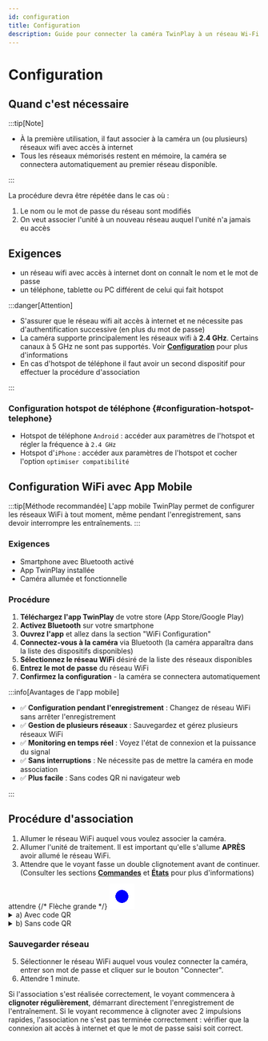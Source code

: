 ```yaml
---
id: configuration
title: Configuration
description: Guide pour connecter la caméra TwinPlay à un réseau Wi-Fi.
---
```


# Configuration

## Quand c'est nécessaire

:::tip[Note]

- À la première utilisation, il faut associer à la caméra un (ou plusieurs) réseaux wifi avec accès à internet
- Tous les réseaux mémorisés restent en mémoire, la caméra se connectera automatiquement au premier réseau disponible.

:::

La procédure devra être répétée dans le cas où :

1. Le nom ou le mot de passe du réseau sont modifiés
2. On veut associer l'unité à un nouveau réseau auquel l'unité n'a jamais eu accès

## Exigences

- un réseau wifi avec accès à internet dont on connaît le nom et le mot de passe
- un téléphone, tablette ou PC différent de celui qui fait hotspot

:::danger[Attention]

- S'assurer que le réseau wifi ait accès à internet et ne nécessite pas d'authentification successive (en plus du mot de passe)
- La caméra supporte principalement les réseaux wifi à **2.4 GHz**. Certains canaux à 5 GHz ne sont pas supportés. Voir [**Configuration**](#configuration-hotspot-telephone) pour plus d'informations
- En cas d'hotspot de téléphone il faut avoir un second dispositif pour effectuer la procédure d'association

:::

### Configuration hotspot de téléphone {#configuration-hotspot-telephone}

- Hotspot de téléphone `Android` : accéder aux paramètres de l'hotspot et régler la fréquence à `2.4 GHz`
- Hotspot d'`iPhone` : accéder aux paramètres de l'hotspot et cocher l'option `optimiser compatibilité`

## Configuration WiFi avec App Mobile

:::tip[Méthode recommandée]
L'app mobile TwinPlay permet de configurer les réseaux WiFi à tout moment, même pendant l'enregistrement, sans devoir interrompre les entraînements.
:::

### Exigences

- Smartphone avec Bluetooth activé  
- App TwinPlay installée
- Caméra allumée et fonctionnelle

### Procédure

1. **Téléchargez l'app TwinPlay** de votre store (App Store/Google Play)
2. **Activez Bluetooth** sur votre smartphone
3. **Ouvrez l'app** et allez dans la section "WiFi Configuration"
4. **Connectez-vous à la caméra** via Bluetooth (la caméra apparaîtra dans la liste des dispositifs disponibles)
5. **Sélectionnez le réseau WiFi** désiré de la liste des réseaux disponibles
6. **Entrez le mot de passe** du réseau WiFi
7. **Confirmez la configuration** - la caméra se connectera automatiquement

:::info[Avantages de l'app mobile]

- ✅ **Configuration pendant l'enregistrement** : Changez de réseau WiFi sans arrêter l'enregistrement
- ✅ **Gestion de plusieurs réseaux** : Sauvegardez et gérez plusieurs réseaux WiFi
- ✅ **Monitoring en temps réel** : Voyez l'état de connexion et la puissance du signal
- ✅ **Sans interruptions** : Ne nécessite pas de mettre la caméra en mode association
- ✅ **Plus facile** : Sans codes QR ni navigateur web

:::

## Procédure d'association

1. Allumer le réseau WiFi auquel vous voulez associer la caméra.
2. Allumer l'unité de traitement. Il est important qu'elle s'allume **APRÈS** avoir allumé le réseau WiFi.
3. Attendre que le voyant fasse un double clignotement avant de continuer.
   (Consulter les sections [**Commandes**](before-starting#commandes) et [**États**](before-starting#états) pour plus d'informations)

<div style={{ display: 'flex', alignItems: 'center', justifyContent: 'center' }}>
  <span style={{ fontSize: '20px'}}>attendre</span> {/* Flèche grande */}
  <img src="/img/blink2_400ms_50_1000ms.gif" alt="double_clignotement" style={{ width: '80px' }} />
</div>

<details>
  <summary>a) Avec code QR</summary>
  
1. Scanner le premier code QR pour se connecter au réseau TwinPlay.

   <img src="/img/QR_wifi.png" alt="qr_wifi" width="150" />

2. Scanner le second code QR pour être redirigé vers la page de configuration de TwinPlay.

   <img src="/img/QR_link.png" alt="qr_link" width="150" />

</details>

<details>
  <summary>b) Sans code QR</summary>

```
Réseau : TwinPlay
Mot de passe : TwinPlayCamera
```

1. Se connecter au réseau.

2. Ouvrir le navigateur (Chrome, Safari, etc.) et aller à la page **http://192.168.4.1:5000**, où s'ouvrira la page de configuration de TwinPlay.

</details>

### Sauvegarder réseau

5. Sélectionner le réseau WiFi auquel vous voulez connecter la caméra, entrer son mot de passe et cliquer sur le bouton "Connecter".
6. Attendre 1 minute.

Si l'association s'est réalisée correctement, le voyant commencera à **clignoter régulièrement**, démarrant directement l'enregistrement de l'entraînement. Si le voyant recommence à clignoter avec 2 impulsions rapides, l'association ne s'est pas terminée correctement : vérifier que la connexion ait accès à internet et que le mot de passe saisi soit correct.
